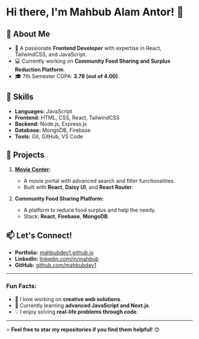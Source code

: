# Hi there, I'm Mahbub Alam Antor! 👋

## 🚀 About Me
- 🌟 A passionate **Frontend Developer** with expertise in React, TailwindCSS, and JavaScript.
- 💻 Currently working on **Community Food Sharing and Surplus Reduction Platform**.
- 🎓 7th Semester CGPA: **3.78 (out of 4.00)**.

## 🔧 Skills
- **Languages:** JavaScript
- **Frontend:** HTML, CSS, React, TailwindCSS
- **Backend:** Node.js, Express.js
- **Database:** MongoDB, Firebase
- **Tools:** Git, GitHub, VS Code

## 🌟 Projects
1. **[Movie Center](https://your-project-link.com):**
   - A movie portal with advanced search and filter functionalities.
   - Built with **React**, **Daisy UI**, and **React Router**.

2. **Community Food Sharing Platform:**
   - A platform to reduce food surplus and help the needy.
   - Stack: **React**, **Firebase**, **MongoDB**.

## 📫 Let's Connect!
- **Portfolio:** [mahbubdev1.github.io](https://mahbubdev1.github.io)
- **LinkedIn:** [linkedin.com/in/mahbub](https://linkedin.com/in/mahbub)
- **GitHub:** [github.com/mahbubdev1](https://github.com/mahbubdev1)

---

### Fun Facts: 
- 🔭 I love working on **creative web solutions**.
- 🌱 Currently learning **advanced JavaScript and Next.js**.
- 💡 I enjoy solving **real-life problems through code**.

---
⭐️ **Feel free to star my repositories if you find them helpful!** 😊
